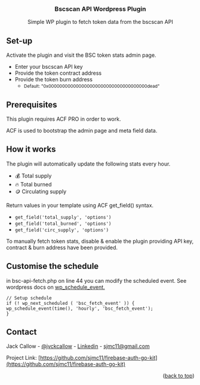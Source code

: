 <div align="center">

<h3 align="center">Bscscan API Wordpress Plugin</h3>

  <p align="center">
    Simple WP plugin to fetch token data from the bscscan API
  </p>
</div>

## Set-up

Activate the plugin and visit the BSC token stats admin page.

- Enter your bscscan API key
- Provide the token contract address
- Provide the token burn address
    - <small>Default: "0x000000000000000000000000000000000000dead"</small>

## Prerequisites

This plugin requires ACF PRO in order to work.

ACF is used to bootstrap the admin page and meta field data.

## How it works

The plugin will automatically update the following stats every hour.

- 💰 Total supply
- 🔥 Total burned
- 🪙 Circulating supply

Return values in your template using ACF get_field() syntax.

- `get_field('total_supply', 'options')`
- `get_field('total_burned', 'options')`
- `get_field('circ_supply', 'options')`

To manually fetch token stats, disable & enable the plugin providing API key, contract & burn address have been provided.

## Customise the schedule

in bsc-api-fetch.php on line 44 you can modify the scheduled event.
See wordpress docs on [wp_schedule_event.](https://developer.wordpress.org/reference/functions/wp_schedule_event/) 

```
// Setup schedule
if (! wp_next_scheduled ( 'bsc_fetch_event' )) {
wp_schedule_event(time(), 'hourly', 'bsc_fetch_event');
}
```

<!-- CONTACT -->
## Contact

Jack Callow - [@jvckcallow](https://twitter.com/jvckcallow) - [Linkedin](https://www.linkedin.com/in/jack-callow-11002b8a/) - sjmc11@gmail.com

Project Link: [https://github.com/sjmc11/firebase-auth-go-kit](https://github.com/sjmc11/firebase-auth-go-kit)

<p align="right">(<a href="#top">back to top</a>)</p>
